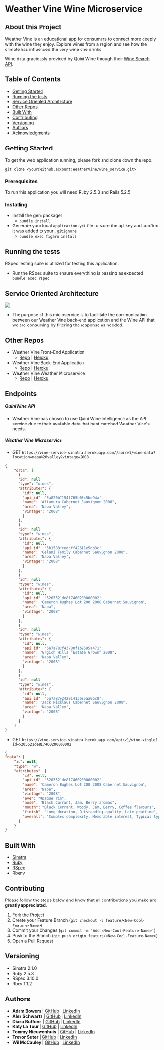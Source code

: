 # Weather Vine Wine Microservice

## About this Project
Weather Vine is an educational app for consumers to connect more deeply with the wine they enjoy. Explore wines from a region and see how the climate has influenced the very wine one drinks!

Wine data graciously provided by Quini Wine through their [Wine Search API](https://quiniwine.com/developers).

## Table of Contents

  - [Getting Started](#getting-started)
  - [Running the tests](#running-the-tests)
  - [Service Oriented Architecture](#service-oriented-architecture)
  - [Other Repos](#other-repos)
  - [Built With](#built-with)
  - [Contributing](#contributing)
  - [Versioning](#versioning)
  - [Authors](#authors)
  - [Acknowledgments](#acknowledgments)

## Getting Started

To get the web application running, please fork and clone down the repo.


`git clone <your@github.account:WeatherVine/wine_service.git>`

### Prerequisites

To run this application you will need Ruby 2.5.3 and Rails 5.2.5

### Installing

- Install the gem packages  
  - `bundle install`
- Generate your local `application.yml` file to store the api key and confirm it was added to your `.gitignore`
  - `bundle exec figaro install`

## Running the tests
RSpec testing suite is utilized for testing this application.
- Run the RSpec suite to ensure everything is passing as expected  
`bundle exec rspec`

## Service Oriented Architecture
![](assets/README-f315b6d0.png)
- The purpose of this microservice is to facilitate the communication between our Weather Vine back-end application and the Wine API that we are consuming by filtering the response as needed.

## Other Repos
- Weather Vine Front-End Application
  - [Repo](https://github.com/WeatherVine/front_end) | [Heroku](https://weathervine-fe.herokuapp.com/)
- Weather Vine Back-End Application
  - [Repo](https://github.com/WeatherVine/back_end) | [Heroku](https://weathervine-be.herokuapp.com/)
- Weather Vine Weather Microservice
  - [Repo](https://github.com/WeatherVine/weather_service) | [Heroku](https://weather-service-sinatra.herokuapp.com/)

## Endpoints

##### QuiniWine API
- Weather Vine has chosen to use Quini Wine Intelligence as the API service due to their available data that best matched Weather Vine's needs.

##### Weather Vine Microservice
- GET `https://wine-service-sinatra.herokuapp.com//api/v1/wine-data?location=napa%20valley&vintage=2008`
```json
{
    "data": [
      {
      "id": null,
      "type": "wines",
      "attributes": {
        "id": null,
        "api_id": "5a820b7154f765b05c5bd94a",
        "name": "Altamura Cabernet Sauvignon 2008",
        "area": "Napa Valley",
        "vintage": "2008"
        }
      },
      {
      "id": null,
      "type": "wines",
      "attributes": {
        "id": null,
        "api_id": "5b1588fcedcff42611e5db3c",
        "name": "Celani Family Cabernet Sauvignon 2008",
        "area": "Napa Valley",
        "vintage": "2008"
        }
      },
      {
      "id": null,
      "type": "wines",
      "attributes": {
        "id": null,
        "api_id": "5205521de817460200000002",
        "name": "Cameron Hughes Lot 200 2008 Cabernet Sauvignon",
        "area": "Napa",
        "vintage": "2008"
        }
      },
      {
      "id": null,
      "type": "wines",
      "attributes": {
        "id": null,
        "api_id": "5a7a782f43780f1b2595a471",
        "name": "Grgich Hills “Estate Grown” 2008",
        "area": "Napa Valley",
        "vintage": "2008"
        }
      },
      {
      "id": null,
      "type": "wines",
      "attributes": {
        "id": null,
        "api_id": "5a7a87e24281413625aa0bc8",
        "name": "Jack Nicklaus Cabernet Sauvignon 2008",
        "area": "Napa Valley",
        "vintage": "2008"
        }
      }
    ]
}
```
- GET `https://wine-service-sinatra.herokuapp.com/api/v1/wine-single?id=5205521de817460200000002`
```json
{
"data": {
    "id": null,
    "type": "w",
    "attributes": {
        "id": null,
        "api_id": "5205521de817460200000002",
        "name": "Cameron Hughes Lot 200 2008 Cabernet Sauvignon",
        "area": "Napa",
        "vintage": "2008",
        "eye": "Opaque rim",
        "nose": "Black Currant, Jam, Berry aromas",
        "mouth": "Black Currant, Woody, Jam, Berry, Coffee flavours",
        "finish": "Long duration, Outstanding quality, Late peaktime",
        "overall": "Complex complexity, Memorable interest, Typical typicity"
      }
    }
}
```

## Built With
- [Sinatra](https://github.com/sinatra/sinatra)
- [Ruby](https://www.ruby-lang.org/en/)
- [RSpec](https://github.com/rspec/rspec)
- [Rbenv](https://github.com/rbenv/rbenv)

## Contributing
Please follow the steps below and know that all contributions you make are **greatly appreciated**.

1. Fork the Project
2. Create your Feature Branch (`git checkout -b feature/<New-Cool-Feature-Name>`)
3. Commit your Changes (`git commit -m 'Add <New-Cool-Feature-Name>'`)
4. Push to the Branch (`git push origin feature/<New-Cool-Feature-Name>`)
5. Open a Pull Request

## Versioning
- Sinatra 2.1.0
- Ruby 2.5.3
- RSpec 3.10.0
- Rbev 1.1.2

## Authors
- **Adam Bowers**
| [GitHub](https://github.com/Pragmaticpraxis37) |
  [LinkedIn](https://www.linkedin.com/in/adam-bowers-06a871209/)
- **Alex Schwartz**
| [GitHub](https://github.com/aschwartz1) |
  [LinkedIn](https://www.linkedin.com/in/alex-s-77659758/)
- **Diana Buffone**
| [GitHub](https://github.com/Diana20920) |
  [LinkedIn](https://www.linkedin.com/in/dianabuffone/)
- **Katy La Tour**
| [GitHub](https://github.com/klatour324) |
  [LinkedIn](https://www.linkedin.com/in/klatour324/)
- **Tommy Nieuwenhuis**
|  [GitHub](https://github.com/tsnieuwen) |
    [LinkedIn](https://www.linkedin.com/in/thomasnieuwenhuis/)
- **Trevor Suter**
|    [GitHub](https://github.com/trevorsuter) |
    [LinkedIn](https://www.linkedin.com/in/trevor-suter-216207203/)
- **Wil McCauley**
|    [GitHub](https://github.com/wil-mcc) |
    [LinkedIn](https://www.linkedin.com/in/wil-mccauley/)
